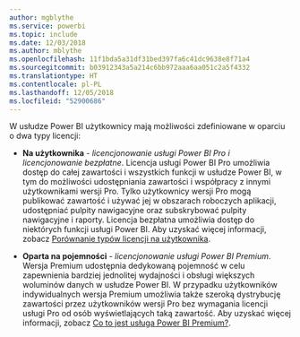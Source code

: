 ```yaml
---
author: mgblythe
ms.service: powerbi
ms.topic: include
ms.date: 12/03/2018
ms.author: mblythe
ms.openlocfilehash: 11f1bda5a31df31bed397fa6c41dc9638e8f71a4
ms.sourcegitcommit: b03912343a5a214c6bb972aaa6aa051c2a5f4332
ms.translationtype: HT
ms.contentlocale: pl-PL
ms.lasthandoff: 12/05/2018
ms.locfileid: "52900686"
---
```

W usłudze Power BI użytkownicy mają możliwości zdefiniowane w oparciu o dwa typy licencji:

* **Na użytkownika** - *licencjonowanie usługi Power BI Pro i licencjonowanie bezpłatne*. Licencja usługi Power BI Pro umożliwia dostęp do całej zawartości i wszystkich funkcji w usłudze Power BI, w tym do możliwości udostępniania zawartości i współpracy z innymi użytkownikami wersji Pro. Tylko użytkownicy wersji Pro mogą publikować zawartość i używać jej w obszarach roboczych aplikacji, udostępniać pulpity nawigacyjne oraz subskrybować pulpity nawigacyjne i raporty. Licencja bezpłatna umożliwia dostęp do niektórych funkcji usługi Power BI. Aby uzyskać więcej informacji, zobacz [Porównanie typów licencji na użytkownika](../service-features-license-type.md#per-user-license-type-comparison).

* **Oparta na pojemności** - *licencjonowanie usługi Power BI Premium*. Wersja Premium udostępnia dedykowaną pojemność w celu zapewnienia bardziej jednolitej wydajności i obsługi większych woluminów danych w usłudze Power BI. W przypadku użytkowników indywidualnych wersja Premium umożliwia także szeroką dystrybucję zawartości przez użytkowników wersji Pro bez wymagania licencji usługi Pro od osób wyświetlających taką zawartość. Aby uzyskać więcej informacji, zobacz [Co to jest usługa Power BI Premium?](../service-premium.md).